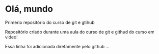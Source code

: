 # Olá, mundo
Primerio repositório do curso de git e gtihub

Repositório criado durante uma aula do curso de git e githud do curso em video!

Essa linha foi adicionada diretamente pelo github ...
